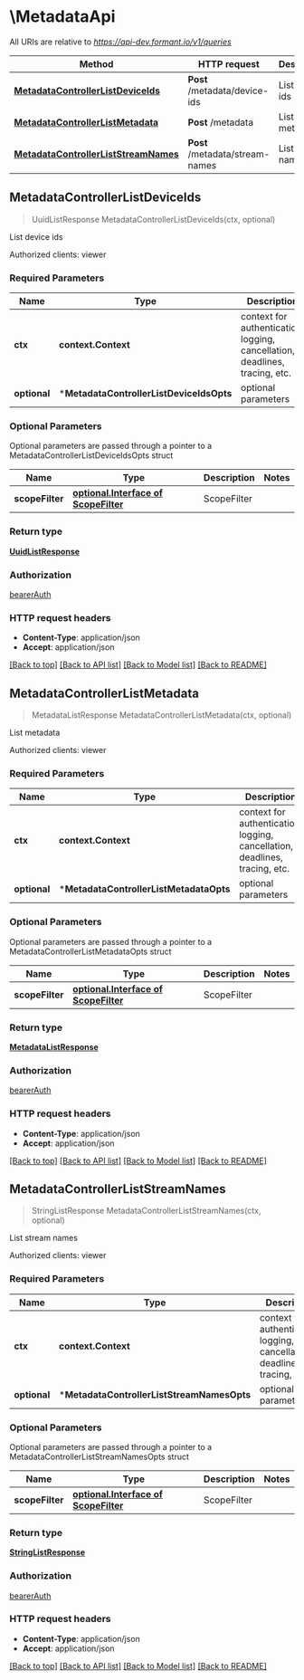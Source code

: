# \MetadataApi

All URIs are relative to *https://api-dev.formant.io/v1/queries*

Method | HTTP request | Description
------------- | ------------- | -------------
[**MetadataControllerListDeviceIds**](MetadataApi.md#MetadataControllerListDeviceIds) | **Post** /metadata/device-ids | List device ids
[**MetadataControllerListMetadata**](MetadataApi.md#MetadataControllerListMetadata) | **Post** /metadata | List metadata
[**MetadataControllerListStreamNames**](MetadataApi.md#MetadataControllerListStreamNames) | **Post** /metadata/stream-names | List stream names



## MetadataControllerListDeviceIds

> UuidListResponse MetadataControllerListDeviceIds(ctx, optional)

List device ids

Authorized clients: viewer

### Required Parameters


Name | Type | Description  | Notes
------------- | ------------- | ------------- | -------------
**ctx** | **context.Context** | context for authentication, logging, cancellation, deadlines, tracing, etc.
 **optional** | ***MetadataControllerListDeviceIdsOpts** | optional parameters | nil if no parameters

### Optional Parameters

Optional parameters are passed through a pointer to a MetadataControllerListDeviceIdsOpts struct


Name | Type | Description  | Notes
------------- | ------------- | ------------- | -------------
 **scopeFilter** | [**optional.Interface of ScopeFilter**](ScopeFilter.md)| ScopeFilter | 

### Return type

[**UuidListResponse**](UuidListResponse.md)

### Authorization

[bearerAuth](../README.md#bearerAuth)

### HTTP request headers

- **Content-Type**: application/json
- **Accept**: application/json

[[Back to top]](#) [[Back to API list]](../README.md#documentation-for-api-endpoints)
[[Back to Model list]](../README.md#documentation-for-models)
[[Back to README]](../README.md)


## MetadataControllerListMetadata

> MetadataListResponse MetadataControllerListMetadata(ctx, optional)

List metadata

Authorized clients: viewer

### Required Parameters


Name | Type | Description  | Notes
------------- | ------------- | ------------- | -------------
**ctx** | **context.Context** | context for authentication, logging, cancellation, deadlines, tracing, etc.
 **optional** | ***MetadataControllerListMetadataOpts** | optional parameters | nil if no parameters

### Optional Parameters

Optional parameters are passed through a pointer to a MetadataControllerListMetadataOpts struct


Name | Type | Description  | Notes
------------- | ------------- | ------------- | -------------
 **scopeFilter** | [**optional.Interface of ScopeFilter**](ScopeFilter.md)| ScopeFilter | 

### Return type

[**MetadataListResponse**](MetadataListResponse.md)

### Authorization

[bearerAuth](../README.md#bearerAuth)

### HTTP request headers

- **Content-Type**: application/json
- **Accept**: application/json

[[Back to top]](#) [[Back to API list]](../README.md#documentation-for-api-endpoints)
[[Back to Model list]](../README.md#documentation-for-models)
[[Back to README]](../README.md)


## MetadataControllerListStreamNames

> StringListResponse MetadataControllerListStreamNames(ctx, optional)

List stream names

Authorized clients: viewer

### Required Parameters


Name | Type | Description  | Notes
------------- | ------------- | ------------- | -------------
**ctx** | **context.Context** | context for authentication, logging, cancellation, deadlines, tracing, etc.
 **optional** | ***MetadataControllerListStreamNamesOpts** | optional parameters | nil if no parameters

### Optional Parameters

Optional parameters are passed through a pointer to a MetadataControllerListStreamNamesOpts struct


Name | Type | Description  | Notes
------------- | ------------- | ------------- | -------------
 **scopeFilter** | [**optional.Interface of ScopeFilter**](ScopeFilter.md)| ScopeFilter | 

### Return type

[**StringListResponse**](StringListResponse.md)

### Authorization

[bearerAuth](../README.md#bearerAuth)

### HTTP request headers

- **Content-Type**: application/json
- **Accept**: application/json

[[Back to top]](#) [[Back to API list]](../README.md#documentation-for-api-endpoints)
[[Back to Model list]](../README.md#documentation-for-models)
[[Back to README]](../README.md)

